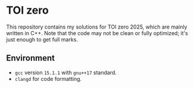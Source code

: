 # TOI zero
This repository contains my solutions for TOI zero 2025, which are mainly written in C++.
Note that the code may not be clean or fully optimized; it's just enough to get full marks.

## Environment
- `gcc` version `15.1.1` with `gnu++17` standard.
- `clangd` for code formatting.
